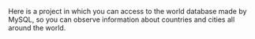Here is a project in which you can access to the world database made by MySQL, so you can observe information about countries and cities all around the world. 
